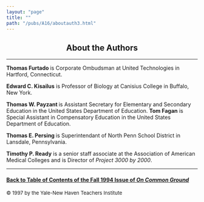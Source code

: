```yaml
---
layout: "page"
title: ""
path: "/pubs/A16/aboutauth3.html"
---
```

<main>
<center><h2>About the Authors
</h2></center>
<hr/>
<b>Thomas Furtado </b>is Corporate Ombudsman at United Technologies in
Hartford, Connecticut.
<p>
<b>Edward C. Kisailus</b> is Professor of Biology at Canisius College in
Buffalo, New York.
</p><p>
<b>Thomas W. Payzant </b>is Assistant Secretary for Elementary and
Secondary Education in the United States Department of Education.  <b> Tom
Fagan</b> is Special Assistant in Compensatory Education in the  United
States Department of Education.
</p><p>
<b>Thomas E. Persing </b>is Superintendant of North Penn School District
in  Lansdale, Pennsylvania.
</p><p>
<b>Timothy P. Ready</b> is a senior staff associate at the Association of
American Medical Colleges and is Director of <i>Project 3000 by 2000</i>.
</p><hr/>
<h4><a href=".\">Back to
Table of Contents of the Fall 1994 Issue of <i>On Common
Ground</i></a>
</h4>
<font size="-1">© 1997 by the Yale-New Haven Teachers Institute
</font></main>